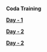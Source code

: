 **Coda Training**

[**Day - 1**](https://github.com/Wignesh/coda-training/tree/Day-1)

[**Day - 2**](https://github.com/Wignesh/coda-training/tree/Day-2)

[**Day - 2**](https://github.com/Wignesh/coda-training/tree/Day-3)
